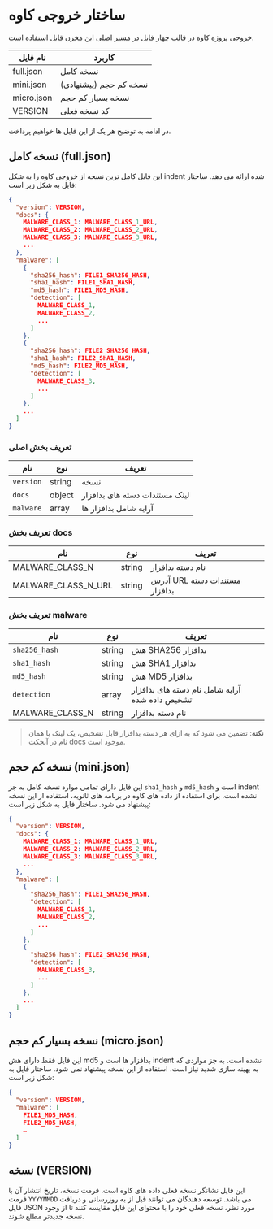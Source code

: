 
# ساختار خروجی کاوه
خروجی پروژه کاوه در قالب چهار فایل در مسیر اصلی این مخزن قابل استفاده است.

|نام فایل|کاربرد|
|--|--|
|full.json|نسخه کامل|
|mini.json|نسخه کم حجم (پیشنهادی)|
|micro.json|نسخه بسیار کم حجم|
|VERSION|کد نسخه فعلی|

در ادامه به توضیح هر یک از این فایل ها خواهیم پرداخت.

## نسخه کامل (full.json)
این فایل کامل ترین نسخه از خروجی کاوه را به شکل indent شده ارائه می دهد. ساختار فایل به شکل زیر است:
```json
{
  "version": VERSION,
  "docs": {
    MALWARE_CLASS_1: MALWARE_CLASS_1_URL,
    MALWARE_CLASS_2: MALWARE_CLASS_2_URL,
    MALWARE_CLASS_3: MALWARE_CLASS_3_URL,
    ...
  },
  "malware": [
    {
      "sha256_hash": FILE1_SHA256_HASH,
      "sha1_hash": FILE1_SHA1_HASH,
      "md5_hash": FILE1_MD5_HASH,
      "detection": [
        MALWARE_CLASS_1,
        MALWARE_CLASS_2,
        ...
      ]
    },
    {
      "sha256_hash": FILE2_SHA256_HASH,
      "sha1_hash": FILE2_SHA1_HASH,
      "md5_hash": FILE2_MD5_HASH,
      "detection": [
        MALWARE_CLASS_3,
        ...
      ]
    },
    ...
  ]
}
```

### تعریف بخش اصلی

|نام|نوع|تعریف|
|--|--|--|
|`version`|string|نسخه|
|`docs`|object|لینک مستندات دسته های بدافزار|
|`malware`|array|آرایه شامل بدافزار ها|

### تعریف بخش docs
|نام|نوع|تعریف|
|--|--|--|
|MALWARE_CLASS_N|string|نام دسته بدافزار|
|MALWARE_CLASS_N_URL|string|آدرس URL مستندات دسته بدافزار|

### تعریف بخش malware
|نام|نوع|تعریف|
|--|--|--|
|`sha256_hash`|string|هش SHA256 بدافزار|
|`sha1_hash`|string|هش SHA1 بدافزار|
|`md5_hash`|string|هش MD5 بدافزار|
|`detection`|array|آرایه شامل نام دسته های بدافزار تشخیص داده شده|
|MALWARE_CLASS_N|string|نام دسته بدافزار|

> **نکته**:
تضمین می شود که به ازای هر دسته بدافزار قابل تشخیص، یک لینک با همان نام در آبجکت docs موجود است.

## نسخه کم حجم (mini.json)
این فایل دارای تمامی موارد نسخه کامل به جز `sha1_hash` و `md5_hash` است و indent نشده است. برای استفاده از داده های کاوه در برنامه های ثانویه، استفاده از این نسخه پیشنهاد می شود.
ساختار فایل به شکل زیر است:
```json
{
  "version": VERSION,
  "docs": {
    MALWARE_CLASS_1: MALWARE_CLASS_1_URL,
    MALWARE_CLASS_2: MALWARE_CLASS_2_URL,
    MALWARE_CLASS_3: MALWARE_CLASS_3_URL,
    ...
  },
  "malware": [
    {
      "sha256_hash": FILE1_SHA256_HASH,
      "detection": [
        MALWARE_CLASS_1,
        MALWARE_CLASS_2,
        ...
      ]
    },
    {
      "sha256_hash": FILE2_SHA256_HASH,
      "detection": [
        MALWARE_CLASS_3,
        ...
      ]
    },
    ...
  ]
}
```
## نسخه بسیار کم حجم (micro.json)

این فایل فقط دارای هش md5 بدافزار ها است و indent نشده است. به جز مواردی که به بهینه سازی شدید نیاز است، استفاده از این نسخه پیشنهاد نمی شود.
ساختار فایل به شکل زیر است:
```json
{
  "version": VERSION,
  "malware": [
    FILE1_MD5_HASH,
    FILE2_MD5_HASH,
    …
  ]
}
```

## نسخه (VERSION)
این فایل نشانگر نسخه فعلی داده های کاوه است. فرمت نسخه، تاریخ انتشار آن با فرمت `YYYYMMDD` می باشد. توسعه دهندگان می توانند قبل از به روزرسانی و دریافت فایل JSON مورد نظر، نسخه فعلی خود را با محتوای این فایل مقایسه کنند تا از وجود نسخه جدیدتر مطلع شوند.